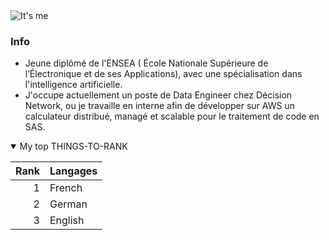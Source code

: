 <picture>
 <source media="(prefers-color-scheme: dark)" srcset="https://camo.githubusercontent.com/d95dbcc5ff49c8a6acc681302998cbeab3db6602d7b1f70fde268567178be45d/68747470733a2f2f692e696d6775722e636f6d2f686664797a42752e6a7067">
 <source media="(prefers-color-scheme: light)" srcset="https://camo.githubusercontent.com/d95dbcc5ff49c8a6acc681302998cbeab3db6602d7b1f70fde268567178be45d/68747470733a2f2f692e696d6775722e636f6d2f686664797a42752e6a7067">
 <img alt="It's me" src="https://encrypted-tbn0.gstatic.com/images?q=tbn:ANd9GcRiFwKbUlj6ZAYtan2UNkgdq6hgeKmxgIfltw&usqp=CAU">
</picture>




### Info

- Jeune diplômé de l'ENSEA ( École Nationale Supérieure de l’Électronique et de ses Applications), avec une spécialisation dans l'intelligence artificielle.
- J'occupe actuellement un poste de Data Engineer chez Décision Network, ou je travaille en interne afin de développer sur AWS un calculateur distribué, managé et scalable pour le traitement de code en SAS.

<details open>
<summary>My top THINGS-TO-RANK</summary>

| Rank | Langages |
|-----:|---------------|
|     1|French|
|     2|German|
|     3|English|

</details>
